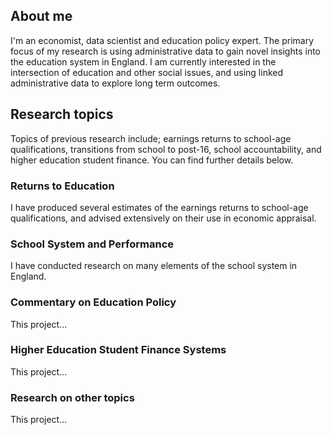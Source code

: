 ## About me

I'm an economist, data scientist and education policy expert. The primary focus of my research is using administrative data to gain novel insights into the education system in England. I am currently interested in the intersection of education and other social issues, and using linked administrative data to explore long term outcomes.

## Research topics

Topics of previous research include; earnings returns to school-age qualifications, transitions from school to post-16, school accountability, and higher education student finance. You can find further details below.

<div class="card">
  <h3>Returns to Education</h3>
  <p>
    I have produced several estimates of the earnings returns to school-age qualifications, and advised extensively on their use in economic appraisal.
  </p>
  <a href="/personal-site/returns-to-education"><span class="card-link-spanner"></span></a>
</div>

<div class="card">
  <h3>School System and Performance</h3>
  <p>
    I have conducted research on many elements of the school system in England.
  </p>
  <a href="/personal-site/school-system-and-performance"><span class="card-link-spanner"></span></a>
</div>

<div class="card">
  <h3>Commentary on Education Policy</h3>
  <p>This project...</p>
  <a href="/personal-site/commentary"><span class="card-link-spanner"></span></a>
</div>

<div class="card">
  <h3>Higher Education Student Finance Systems</h3>
  <p>This project...</p>
  <a href="/personal-site/student-loans"><span class="card-link-spanner"></span></a>
</div>

<div class="card">
  <h3>Research on other topics</h3>
  <p>This project...</p>
  <a href="/personal-site/other-research"><span class="card-link-spanner"></span></a>
</div>
